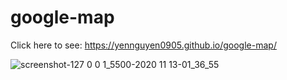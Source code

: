 # google-map
Click here to see: https://yennguyen0905.github.io/google-map/

![screenshot-127 0 0 1_5500-2020 11 13-01_36_55](https://user-images.githubusercontent.com/55595605/99038375-5f850b00-2553-11eb-82fd-7ecfd5b67aa4.jpg)
